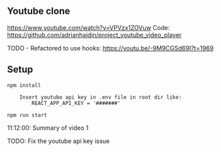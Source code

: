## Youtube clone

https://www.youtube.com/watch?v=VPVzx1ZOVuw
Code: https://github.com/adrianhajdin/project_youtube_video_player

TODO - Refactored to use hooks: https://youtu.be/-9M9CGSd69I?t=1969

## Setup 
```npm install```
```
    Insert youtube api key in .env file in root dir like:
        REACT_APP_API_KEY = '#######'
```
```npm run start```

11:12:00: Summary of video 1


TODO: Fix the youtube api key issue
